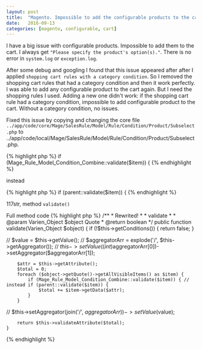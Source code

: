 ```yaml
---
layout: post
title:  "Magento. Impossible to add the configurable products to the cart."
date:   2016-09-13
categories: [magento, configurable, cart]
---
```


I have a big issue with configurable products. Impossible to add them to the cart. I always get `"Please specify the product's option(s)."`.
There is no error in `system.log` or `exception.log`.

After some debug and googling I found that this issue appeared after after I applied `shopping cart rules with a category condition`. So I removed the shopping cart rules that had a category condition and then it work perfectly. I was able to add any configurable product to the cart again. But I need the shopping rules I used. Adding a new one didn't work: if the shopping cart rule had a category condition, impossible to add configurable product to the cart. Without a category condition, no issues.

Fixed this issue by copying and changing the core file `../app/code/core/Mage/SalesRule/Model/Rule/Condition/Product/Subselect.php` to ../app/code/local/Mage/SalesRule/Model/Rule/Condition/Product/Subselect.php.

{% highlight php %}
	if (Mage_Rule_Model_Condition_Combine::validate($item)) {
{% endhighlight %}

instead

{% highlight php %}
	if (parent::validate($item)) {
{% endhighlight %}

117str, method `validate()`


Full method code
{% highlight php %}
    /**
     * Rewrited!
     * 
     * validate
     *
     * @param Varien_Object $object Quote
     * @return boolean
     */
    public function validate(Varien_Object $object)
    {
        if (!$this->getConditions()) {
            return false;
        }

//        $value = $this->getValue();
//        $aggregatorArr = explode('/', $this->getAggregator());
//        $this->setValue((int)$aggregatorArr[0])->setAggregator($aggregatorArr[1]);

        $attr = $this->getAttribute();
        $total = 0;
        foreach ($object->getQuote()->getAllVisibleItems() as $item) {
            if (Mage_Rule_Model_Condition_Combine::validate($item)) { // instead if (parent::validate($item)) {
                $total += $item->getData($attr);
            }
        }
//        $this->setAggregator(join('/', $aggregatorArr))->setValue($value);

        return $this->validateAttribute($total);
    }
{% endhighlight %}
